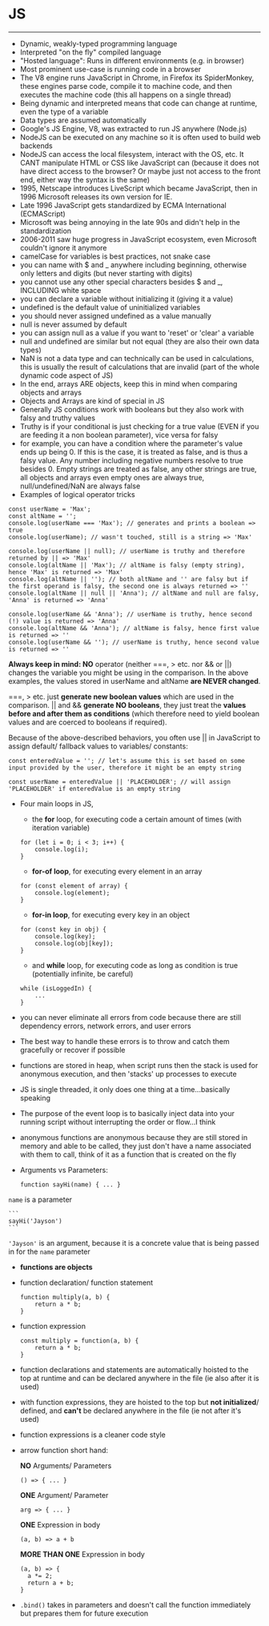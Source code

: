 # JS

---

- Dynamic, weakly-typed programming language
- Interpreted "on the fly" compiled language
- "Hosted language": Runs in different environments (e.g. in browser)
- Most prominent use-case is running code in a browser
- The V8 engine runs JavaScript in Chrome, in Firefox its SpiderMonkey, these engines parse code, compile it to machine code, and then executes the machine code (this all happens on a single thread)
- Being dynamic and interpreted means that code can change at runtime, even the type of a variable
- Data types are assumed automatically
- Google's JS Engine, V8, was extracted to run JS anywhere (Node.js)
- NodeJS can be executed on any machine so it is often used to build web backends
- NodeJS can access the local filesystem, interact with the OS, etc. It CANT manipulate HTML or CSS like JavaScript can (because it does not have direct access to the browser? Or maybe just not access to the front end, either way the syntax is the same)
- 1995, Netscape introduces LiveScript which became JavaScript, then in 1996 Microsoft releases its own version for IE.
- Late 1996 JavaScript gets standardized by ECMA International (ECMAScript)
- Microsoft was being annoying in the late 90s and didn't help in the standardization
- 2006-2011 saw huge progress in JavaScript ecosystem, even Microsoft couldn't ignore it anymore
- camelCase for variables is best practices, not snake case
- you can name with $ and \_ anywhere including beginning, otherwise only letters and digits (but never starting with digits)
- you cannot use any other special characters besides $ and \_, INCLUDING white space
- you can declare a variable without initializing it (giving it a value)
- undefined is the default value of uninitialized variables
- you should never assigned undefined as a value manually
- null is never assumed by default
- you can assign null as a value if you want to 'reset' or 'clear' a variable
- null and undefined are similar but not equal (they are also their own data types)
- NaN is not a data type and can technically can be used in calculations, this is usually the result of calculations that are invalid (part of the whole dynamic code aspect of JS)
- In the end, arrays ARE objects, keep this in mind when comparing objects and arrays
- Objects and Arrays are kind of special in JS
- Generally JS conditions work with booleans but they also work with falsy and truthy values
- Truthy is if your conditional is just checking for a true value (EVEN if you are feeding it a non boolean parameter), vice versa for falsy
- for example, you can have a condition where the parameter's value ends up being 0. If this is the case, it is treated as false, and is thus a falsy value. Any number including negative numbers resolve to true besides 0. Empty strings are treated as false, any other strings are true, all objects and arrays even empty ones are always true, null/undefined/NaN are always false
- Examples of logical operator tricks

```
const userName = 'Max';
const altName = '';
console.log(userName === 'Max'); // generates and prints a boolean => true
console.log(userName); // wasn't touched, still is a string => 'Max'

console.log(userName || null); // userName is truthy and therefore returned by || => 'Max'
console.log(altName || 'Max'); // altName is falsy (empty string), hence 'Max' is returned => 'Max'
console.log(altName || ''); // both altName and '' are falsy but if the first operand is falsy, the second one is always returned => ''
console.log(altName || null || 'Anna'); // altName and null are falsy, 'Anna' is returned => 'Anna'

console.log(userName && 'Anna'); // userName is truthy, hence second (!) value is returned => 'Anna'
console.log(altName && 'Anna'); // altName is falsy, hence first value is returned => ''
console.log(userName && ''); // userName is truthy, hence second value is returned => ''
```

**Always keep in mind: NO** operator (neither ===, > etc. nor && or ||) changes the variable you might be using in the comparison. In the above examples, the values stored in userName and altName **are NEVER changed**.

===, > etc. just **generate new boolean values** which are used in the comparison. || and && **generate NO booleans**, they just treat the **values before and after them as conditions** (which therefore need to yield boolean values and are coerced to booleans if required).

Because of the above-described behaviors, you often use || in JavaScript to assign default/ fallback values to variables/ constants:

```
const enteredValue = ''; // let's assume this is set based on some input provided by the user, therefore it might be an empty string

const userName = enteredValue || 'PLACEHOLDER'; // will assign 'PLACEHOLDER' if enteredValue is an empty string
```

- Four main loops in JS,
  - the **for** loop, for executing code a certain amount of times (with iteration variable)
  ```
  for (let i = 0; i < 3; i++) {
      console.log(i);
  }
  ```
  - **for-of loop**, for executing every element in an array
  ```
  for (const element of array) {
      console.log(element);
  }
  ```
  - **for-in loop**, for executing every key in an object
  ```
  for (const key in obj) {
      console.log(key);
      console.log(obj[key]);
  }
  ```
  - and **while** loop, for executing code as long as condition is true (potentially infinite, be careful)
  ```
  while (isLoggedIn) {
      ...
  }
  ```
- you can never eliminate all errors from code because there are still dependency errors, network errors, and user errors
- The best way to handle these errors is to throw and catch them gracefully or recover if possible
- functions are stored in heap, when script runs then the stack is used for anonymous execution, and then 'stacks' up processes to execute
- JS is single threaded, it only does one thing at a time...basically speaking
- The purpose of the event loop is to basically inject data into your running script without interrupting the order or flow...I think
- anonymous functions are anonymous because they are still stored in memory and able to be called, they just don't have a name associated with them to call, think of it as a function that is created on the fly
- Arguments vs Parameters:

  ```
  function sayHi(name) { ... }
  ```

`name` is a parameter

    ```
    sayHi('Jayson')
    ```

`'Jayson'` is an argument, because it is a concrete value that is being passed in for the `name` parameter

- **functions are objects**
- function declaration/ function statement

  ```
  function multiply(a, b) {
      return a * b;
  }
  ```

- function expression

  ```
  const multiply = function(a, b) {
      return a * b;
  }
  ```

- function declarations and statements are automatically hoisted to the top at runtime and can be declared anywhere in the file (ie also after it is used)
- with function expressions, they are hoisted to the top but **not initialized**/ defined, and **can't** be declared anywhere in the file (ie not after it's used)
- function expressions is a cleaner code style
- arrow function short hand:

  **NO** Arguments/ Parameters

  ```
  () => { ... }
  ```

  **ONE** Argument/ Parameter

  ```
  arg => { ... }
  ```

  **ONE** Expression in body

  ```
  (a, b) => a + b
  ```

  **MORE THAN ONE** Expression in body

  ```
  (a, b) => {
    a *= 2;
    return a + b;
  }
  ```

- `.bind()` takes in parameters and doesn't call the function immediately but prepares them for future execution
